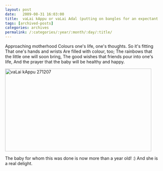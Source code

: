 ```yaml
---
layout: post
date:	2009-08-31 16:03:00
title:  vaLai kAppu or vaLai Adal (putting on bangles for an expectant mother)
tags: [archived-posts]
categories: archives
permalink: /:categories/:year/:month/:day/:title/
---
```

Approaching motherhood
Colours one's life, one's thoughts.
So it's fitting
That one's hands and wrists
Are filled with colour, too;
The rainbows that the little one will soon bring,
The good wishes that friends pour into one's life,
And the prayer that the baby will be healthy and happy.


<a href="http://www.flickr.com/photos/20401428@N08/2145718644/" title="vaLai kAppu 271207 by pctrsglr, on Flickr"><img src="http://farm3.static.flickr.com/2079/2145718644_2c0f7e00e9_o.jpg" width="479" height="271" alt="vaLai kAppu 271207" /></a>


The baby for whom this was done is now more than a year old! :) And she is a real delight.
